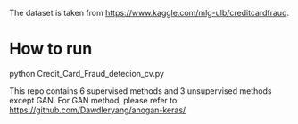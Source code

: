 The dataset is taken from https://www.kaggle.com/mlg-ulb/creditcardfraud.

# How to run

python Credit_Card_Fraud_detecion_cv.py

This repo contains 6 supervised methods and 3 unsupervised methods except GAN.
For GAN method, please refer to:
https://github.com/Dawdleryang/anogan-keras/
